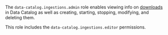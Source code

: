 The `data-catalog.ingestions.admin` role enables viewing info on [downloads](../../../iam/concepts/access-control/index.md) in Data Catalog as well as creating, starting, stopping, modifying, and deleting them.

This role includes the `data-catalog.ingestions.editor` permissions.
